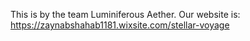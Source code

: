 This is by the team Luminiferous Aether.
Our website is: https://zaynabshahab1181.wixsite.com/stellar-voyage
